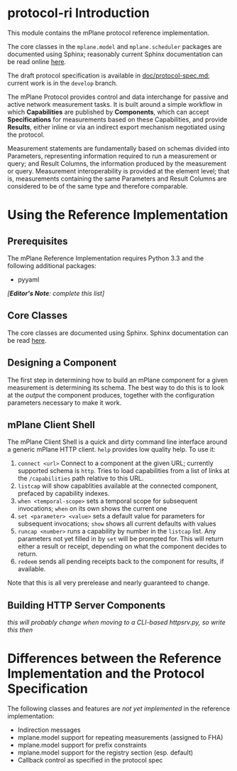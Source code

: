 # protocol-ri Introduction

This module contains the mPlane protocol reference implementation.

The core classes in the `mplane.model` and `mplane.scheduler` packages are documented using Sphinx; reasonably current Sphinx documentation can be read online [here](https://fp7mplane.github.io/protocol-ri).

The draft protocol specification is available in [doc/protocol-spec.md](https://github.com/fp7mplane/protocol-ri/blob/develop/doc); current work is in the `develop` branch.

The mPlane Protocol provides control and data interchange for passive and active network measurement tasks. It is built around a simple workflow in which __Capabilities__ are published by __Components__, which can accept __Specifications__ for measurements based on these Capabilities, and provide __Results__, either inline or via an indirect export mechanism negotiated using the protocol. 

Measurement statements are fundamentally based on schemas divided into Parameters, representing information required to run a measurement or query; and Result Columns, the information produced by the measurement or query. Measurement interoperability is provided at the element level; that is, measurements containing the same Parameters and Result Columns are considered to be of the same type and therefore comparable.

# Using the Reference Implementation

## Prerequisites

The mPlane Reference Implementation requires Python 3.3 and the following additional packages:

- pyyaml

*[**Editor's Note**: complete this list]*

## Core Classes

The core classes are documented using Sphinx. Sphinx documentation can be read [here](https://fp7mplane.github.io/protocol-ri).

## Designing a Component

The first step in determining how to build an mPlane component for a given measurement is determining its schema. The best way to do this is to look at the _output_ the component produces, together with the configuration parameters necessary to make it work.

## mPlane Client Shell

The mPlane Client Shell is a quick and dirty command line interface around a generic mPlane HTTP client. ```help``` provides low quality help. To use it:

1. ```connect <url>``` Connect to a component at the given URL; currently supported schema is ```http```. Tries to load capabilities from a list of links at the ```/capabilities``` path relative to this URL. 
2. ```listcap``` will show capablities available at the connected component, prefaced by capability indexes.
3. ```when <temporal-scope>``` sets a temporal scope for subsequent invocations; ```when``` on its own shows the current one
4. ```set <parameter> <value>``` sets a default value for parameters for subsequent invocations; ```show``` shows all current defaults with values
5. ```runcap <number>``` runs a capability by number in the ```listcap``` list. Any parameters not yet filled in by ```set``` will be prompted for. This will return either a result or receipt, depending on what the component decides to return.
6. ```redeem``` sends all pending receipts back to the component for results, if available.

Note that this is all very prerelease and nearly guaranteed to change.

## Building HTTP Server Components

_this will probably change when moving to a CLI-based httpsrv.py, so write this then_ 

# Differences between the Reference Implementation and the Protocol Specification

The following classes and features are *not yet implemented* in the reference implementation:

- Indirection messages
- mplane.model support for repeating measurements (assigned to FHA)
- mplane.model support for prefix constraints
- mplane.model support for the registry section (esp. default)
- Callback control as specified in the protocol spec